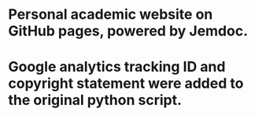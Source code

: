# Personal academic website on GitHub pages, powered by Jemdoc.  
# Google analytics tracking ID and copyright statement were added to the original python script.
